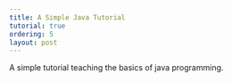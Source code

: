 ```yaml
---
title: A Simple Java Tutorial
tutorial: true
ordering: 5
layout: post
---
```

A simple tutorial teaching the basics of java programming.
